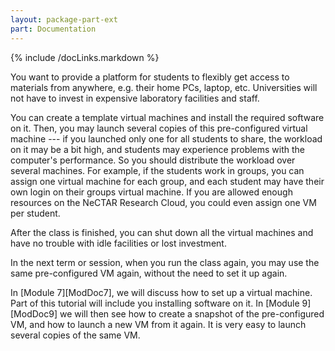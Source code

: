 ```yaml
---
layout: package-part-ext
part: Documentation
---
```


{% include /docLinks.markdown %}

You want to provide a platform for students to flexibly get access to materials from anywhere, e.g. their home PCs, laptop, etc. Universities will not have to invest in expensive laboratory facilities and staff.

You can create a template virtual machines and install the required software on it. Then, you may launch several copies of this pre-configured virtual machine --- if you launched only one for all students to share, the workload on it may be a bit high, and students may experience problems with the computer's performance. So you should distribute the workload over several machines. For example, if the students work in groups, you can assign one virtual machine for each group, and each student may have their own login on their groups virtual machine. If you are allowed enough resources on the NeCTAR Research Cloud, you could even assign one VM per student.

After the class is finished, you can shut down all the virtual machines and have no trouble with idle facilities or lost investment.

In the next term or session, when you run the class again, you may use the same pre-configured VM again, without the need to set it up again.

In [Module 7][ModDoc7], we will discuss how to set up a virtual machine. Part of this tutorial will include you installing software on it. In [Module 9][ModDoc9] we will then see how to create a snapshot of the pre-configured VM, and how to launch a new VM from it again. It is very easy to launch several copies of the same VM.


